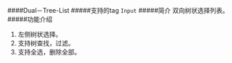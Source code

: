 ####Dual－Tree-List
#####支持的tag
`Input`
#####简介
双向树状选择列表。
#####功能介绍
1. 左侧树状选择。
2. 支持树查找，过滤。
3. 支持全选，删除全部。